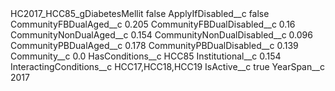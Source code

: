 <?xml version="1.0" encoding="UTF-8"?>
<CustomMetadata xmlns="http://soap.sforce.com/2006/04/metadata" xmlns:xsi="http://www.w3.org/2001/XMLSchema-instance" xmlns:xsd="http://www.w3.org/2001/XMLSchema">
    <label>HC2017_HCC85_gDiabetesMellit</label>
    <protected>false</protected>
    <values>
        <field>ApplyIfDisabled__c</field>
        <value xsi:type="xsd:boolean">false</value>
    </values>
    <values>
        <field>CommunityFBDualAged__c</field>
        <value xsi:type="xsd:double">0.205</value>
    </values>
    <values>
        <field>CommunityFBDualDisabled__c</field>
        <value xsi:type="xsd:double">0.16</value>
    </values>
    <values>
        <field>CommunityNonDualAged__c</field>
        <value xsi:type="xsd:double">0.154</value>
    </values>
    <values>
        <field>CommunityNonDualDisabled__c</field>
        <value xsi:type="xsd:double">0.096</value>
    </values>
    <values>
        <field>CommunityPBDualAged__c</field>
        <value xsi:type="xsd:double">0.178</value>
    </values>
    <values>
        <field>CommunityPBDualDisabled__c</field>
        <value xsi:type="xsd:double">0.139</value>
    </values>
    <values>
        <field>Community__c</field>
        <value xsi:type="xsd:double">0.0</value>
    </values>
    <values>
        <field>HasConditions__c</field>
        <value xsi:type="xsd:string">HCC85</value>
    </values>
    <values>
        <field>Institutional__c</field>
        <value xsi:type="xsd:double">0.154</value>
    </values>
    <values>
        <field>InteractingConditions__c</field>
        <value xsi:type="xsd:string">HCC17,HCC18,HCC19</value>
    </values>
    <values>
        <field>IsActive__c</field>
        <value xsi:type="xsd:boolean">true</value>
    </values>
    <values>
        <field>YearSpan__c</field>
        <value xsi:type="xsd:string">2017</value>
    </values>
</CustomMetadata>
